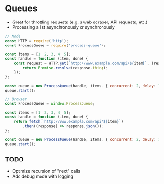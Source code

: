 # Queues

* Great for throttling requests (e.g. a web scraper, API requests, etc.)
* Processing a list asynchronously or synchronously

``` javascript
// Node
const HTTP = require('http');
const ProcessQueue = require('process-queue');

const items = [1, 2, 3, 4, 5];
const handle = function (item, done) {
    const request = HTTP.get(`http://www.example.com/api/${item}`, (response) => {
        return Promise.resolve(response.thing);
    });
};

const queue = new ProcessQueue(handle, items, { concurrent: 2, delay: 150 });
queue.start();

// Browser
const ProcessQueue = window.ProcessQueue;

const items = [1, 2, 3, 4, 5];
const handle = function (item, done) {
    return fetch(`http://www.example.com/api/${item}`)
        .then((response) => response.json());
};

const queue = new ProcessQueue(handle, items, { concurrent: 2, delay: 150 });
queue.start();
```

## TODO

- Optimize recursion of "next" calls
- Add debug mode with logging
